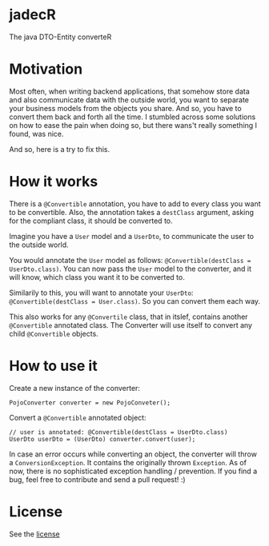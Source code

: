 # jadecR
The java DTO-Entity converteR

# Motivation
Most often, when writing backend applications, that somehow store data and also communicate data with the outside world, you want to separate your business models from the objects you share. And so, you have to convert them back and forth all the time. I stumbled across some solutions on how to ease the pain when doing so, but there wans't really something I found, was nice.

And so, here is a try to fix this.

# How it works
There is a `@Convertible` annotation, you have to add to every class you want to be convertible. Also, the annotation takes a  `destClass` argument, asking for the compliant class, it should be converted to.

Imagine you have a `User` model and a `UserDto`, to communicate the user to the outside world. 

You would annotate the `User` model as follows: `@Convertible(destClass = UserDto.class)`. You can now pass the `User` model to the converter, and it will know, which class you want it to be converted to. 

Similarily to this, you will want to annotate your `UserDto`: `@Convertible(destClass = User.class)`. So you can convert them each way. 

This also works for any `@Convertile` class, that in itslef, contains another `@Convertible` annotated class. The Converter will use itself to convert any child `@Convertible` objects.

# How to use it
Create a new instance of the converter: 

    PojoConverter converter = new PojoConveter();
    
Convert a `@Convertible` annotated object: 

    // user is annotated: @Convertible(destClass = UserDto.class)
    UserDto userDto = (UserDto) converter.convert(user);

In case an error occurs while converting an object, the converter will throw a `ConversionException`. It contains the originally thrown `Exception`. As of now, there is no sophisticated exception handling / prevention. If you find a bug, feel free to contribute and send a pull request! :)

# License
See the [license](LICENSE)
